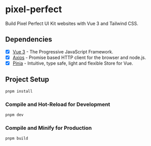 # pixel-perfect

Build Pixel Perfect UI Kit websites with Vue 3 and Tailwind CSS.

## Dependencies

-  [x] [Vue 3](https://v3.vuejs.org/) - The Progressive JavaScript Framework.
-  [x] [Axios](https://axios-http.com/) - Promise based HTTP client for the browser and node.js.
-  [x] [Pinia](https://pinia.esm.dev/) - Intuitive, type safe, light and flexible Store for Vue.

## Project Setup

```sh
pnpm install
```

### Compile and Hot-Reload for Development

```sh
pnpm dev
```

### Compile and Minify for Production

```sh
pnpm build
```
